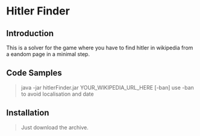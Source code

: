 # Hitler Finder

## Introduction

This is a solver for the game where you have to find hitler in wikipedia from a eandom page in a minimal step.

## Code Samples

> java -jar hitlerFinder.jar YOUR_WIKIPEDIA_URL_HERE [-ban]
use -ban to avoid localisation and date 

## Installation

> Just download the archive.
